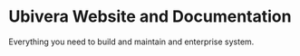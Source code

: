 # Ubivera Website and Documentation

Everything you need to build and maintain and enterprise system.